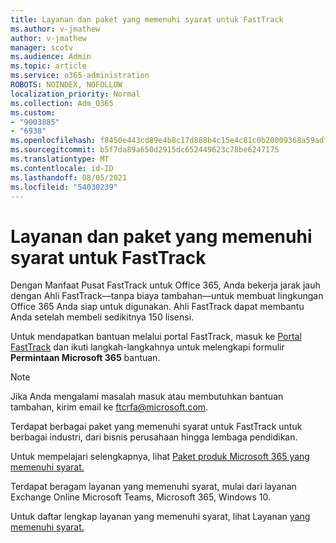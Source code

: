 ```yaml
---
title: Layanan dan paket yang memenuhi syarat untuk FastTrack
ms.author: v-jmathew
author: v-jmathew
manager: scotv
ms.audience: Admin
ms.topic: article
ms.service: o365-administration
ROBOTS: NOINDEX, NOFOLLOW
localization_priority: Normal
ms.collection: Adm_O365
ms.custom:
- "9003885"
- "6938"
ms.openlocfilehash: f8450e443cd89e4b8c17d888b4c15e4c81c0b20009368a59adf0cd38f110c1f3
ms.sourcegitcommit: b5f7da89a650d2915dc652449623c78be6247175
ms.translationtype: MT
ms.contentlocale: id-ID
ms.lasthandoff: 08/05/2021
ms.locfileid: "54030239"
---
```

# <a name="eligible-services-and-plans-for-fasttrack"></a>Layanan dan paket yang memenuhi syarat untuk FastTrack

Dengan Manfaat Pusat FastTrack untuk Office 365, Anda bekerja jarak jauh dengan Ahli FastTrack—tanpa biaya tambahan—untuk membuat lingkungan Office 365 Anda siap untuk digunakan. Ahli FastTrack dapat membantu Anda setelah membeli sedikitnya 150 lisensi.

Untuk mendapatkan bantuan melalui portal FastTrack, masuk ke [Portal FastTrack](https://go.microsoft.com/fwlink/?linkid=2125443) dan ikuti langkah-langkahnya untuk melengkapi formulir **Permintaan Microsoft 365** bantuan.

> [!NOTE]
> Jika Anda mengalami masalah masuk atau membutuhkan bantuan tambahan, kirim email ke [ftcrfa@microsoft.com](mailto:ftcrfa@microsoft.com).

Terdapat berbagai paket yang memenuhi syarat untuk FastTrack untuk berbagai industri, dari bisnis perusahaan hingga lembaga pendidikan.

Untuk mempelajari selengkapnya, lihat [Paket produk Microsoft 365 yang memenuhi syarat.](https://go.microsoft.com/fwlink/?linkid=2125459)

Terdapat beragam layanan yang memenuhi syarat, mulai dari layanan Exchange Online Microsoft Teams, Microsoft 365, Windows 10.

Untuk daftar lengkap layanan yang memenuhi syarat, lihat Layanan [yang memenuhi syarat.](https://go.microsoft.com/fwlink/?linkid=2125636)
